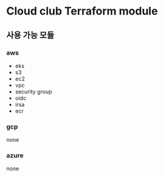 # Cloud club Terraform module

## 사용 가능 모듈

### aws
- eks
- s3
- ec2
- vpc
- security group
- oidc
- irsa
- ecr

### gcp
none

### azure 
none